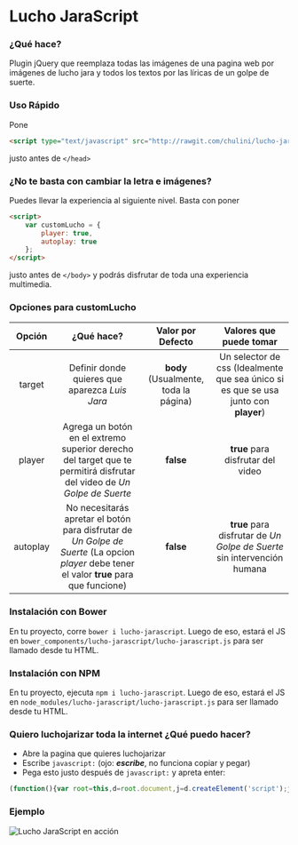 # Lucho JaraScript
### ¿Qué hace?
Plugin jQuery que reemplaza todas las imágenes de una pagina web por imágenes de lucho jara y todos los textos por las líricas de un golpe de suerte.

### Uso Rápido
Pone
```html
<script type="text/javascript" src="http://rawgit.com/chulini/lucho-jarascript/master/lucho-jarascript.js"></script>
```
justo antes de ```</head>```

### ¿No te basta con cambiar la letra e imágenes?

Puedes llevar la experiencia al siguiente nivel. Basta con poner
```html
<script>    
    var customLucho = {
        player: true,
        autoplay: true
    };
</script>
```
justo antes de ```</body>``` y podrás disfrutar de toda una experiencia multimedia.

### Opciones para customLucho

| Opción | ¿Qué hace? | Valor por Defecto | Valores que puede tomar |
| :----: | :--------: | :----------------:| :---------------------: |
| target | Definir donde quieres que aparezca *Luis Jara* | **body** (Usualmente, toda la página)| Un selector de css (Idealmente que sea único si es que se usa junto con **player**) |
| player | Agrega un botón en el extremo superior derecho del target que te permitirá disfrutar del video de *Un Golpe de Suerte* | **false** | **true** para disfrutar del video |
| autoplay | No necesitarás apretar el botón para disfrutar de *Un Golpe de Suerte* (La opcion *player* debe tener el valor **true** para que funcione) | **false** | **true** para disfrutar de *Un Golpe de Suerte* sin intervención humana |  


### Instalación con Bower

En tu proyecto, corre `bower i lucho-jarascript`. Luego de eso, estará el JS en `bower_components/lucho-jarascript/lucho-jarascript.js` para ser llamado desde tu HTML.

### Instalación con NPM

En tu proyecto, ejecuta `npm i lucho-jarascript`. Luego de eso, estará el JS en `node_modules/lucho-jarascript/lucho-jarascript.js` para ser llamado desde tu HTML.

### Quiero luchojarizar toda la internet ¿Qué puedo hacer?
- Abre la pagina que quieres luchojarizar
- Escribe ```javascript:``` (ojo: ***escribe***, no funciona copiar y pegar)
- Pega esto justo después de ```javascript:``` y apreta enter:
```javascript
(function(){var root=this,d=root.document,j=d.createElement('script');j.type='text/javascript';j.src='http://rawgit.com/chulini/lucho-jarascript/master/lucho-jarascript.js?' + Math.random();d.body.appendChild(j);}());
```

### Ejemplo
![Lucho JaraScript en acción](http://i.imgur.com/JecxWAU.png "lalegal.cl con Lucho JaraScript")
